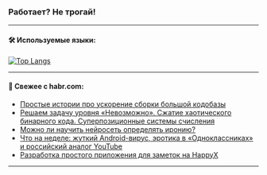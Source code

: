 ### Работает? Не трогай!

---
<!--
#### 🛠️ Technical stack:

![Java](https://img.shields.io/badge/Java-informational?logo=Oracle&style=flat&logoColor=white&color=FF4500)
![Kotlin](https://img.shields.io/badge/Kotlin-informational?logo=Kotlin&style=flat&logoColor=white&color=774D97)
![TS](https://img.shields.io/badge/TypeScript-informational?logo=typeScript&style=flat&logoColor=black&color=017acc)
![Python](https://img.shields.io/badge/Python-informational?logo=Python&style=flat&logoColor=black&color=ffdd54) <br>
![Spring](https://img.shields.io/badge/Spring-informational?logo=Spring&style=flat&logoColor=white&color=6DB33F) 
![SpringBoot](https://img.shields.io/badge/SpringBoot-informational?logo=SpringBoot&style=flat&logoColor=white&color=6DB33F)
![Nest](https://img.shields.io/badge/NestJS-informational?logo=NestJS&style=flat&logoColor=white&color=E0234E) 
![NodeJS](https://img.shields.io/badge/NodeJS-informational?logo=node.js&style=flat&logoColor=white&color=70A760)<br>
![PostgreSQL](https://img.shields.io/badge/PostgreSQL-informational?logo=PostgreSQL&style=flat&logoColor=white&color=DAA520)
![MongoDB](https://img.shields.io/badge/MongoDB-informational?logo=MongoDB&style=flat&logoColor=white&color=870000)
![Apache](https://img.shields.io/badge/Apache-informational?logo=apache&style=flat&logoColor=white&color=f74e28)

___ 
-->

#### 🛠️ Используемые языки:

[![Top Langs](https://github-readme-stats-u2qms2cxw-advtsettinggmailcoms-projects.vercel.app/api/top-langs/?username=zloylis&langs_count=10&hide_title=true&title_color=e6edf3&size_weight=0.5&count_weight=0.5&layout=compact&hide_progress=true&hide_border=true&theme=dracula)](https://github.com/zloylis)

<!---


####  :octocat:&nbsp;&nbsp; Статистика:

![GitHub stats](https://github-readme-stats-u2qms2cxw-advtsettinggmailcoms-projects.vercel.app/api?username=zloylis&show_icons=true&hide_border=true&theme=dracula&title_color=e6edf3&include_all_commits=true&count_private=true&hide_rank=false&hide_title=true&rank_icon=github)
-->
---

#### 💬 Свежее с habr.com:

<!-- BLOG-POST-LIST:START -->
- [Простые истории про ускорение сборки большой кодобазы](https://habr.com/ru/articles/825548/?utm_source=habrahabr&utm_medium=rss&utm_campaign=825548)
- [Решаем задачу уровня «Невозможно». Сжатие хаотического бинарного кода. Суперпозиционные системы счисления](https://habr.com/ru/articles/825536/?utm_source=habrahabr&utm_medium=rss&utm_campaign=825536)
- [Можно ли научить нейросеть определять иронию?](https://habr.com/ru/companies/spbu/articles/825530/?utm_source=habrahabr&utm_medium=rss&utm_campaign=825530)
- [Что на неделе: жуткий Android-вирус, эротика в «Одноклассниках» и российский аналог YouTube](https://habr.com/ru/companies/agima/articles/825432/?utm_source=habrahabr&utm_medium=rss&utm_campaign=825432)
- [Разработка простого приложения для заметок на HappyX](https://habr.com/ru/articles/825486/?utm_source=habrahabr&utm_medium=rss&utm_campaign=825486)
<!-- BLOG-POST-LIST:END -->

---
